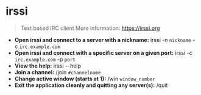 # irssi
> Text based IRC client
> More information: <https://irssi.org>
- **Open irssi and connect to a server with a nickname:**
irssi -n `nickname` -c `irc.example.com`
- **Open irssi and connect with a specific server on a given port:**
irssi -c `irc.example.com` -p `port`
- **View the help:**
irssi --help
- **Join a channel:**
/join `#channelname`
- **Change active window (starts at 1):**
/win `window_number`
- **Exit the application cleanly and quitting any server(s):**
/quit
